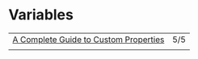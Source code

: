 # Variables

|  |  |
| :--- | :--- |
| [A Complete Guide to Custom Properties](https://css-tricks.com/a-complete-guide-to-custom-properties/?utm_source=CSS-Weekly&utm_campaign=Issue-458&utm_medium=email) | 5/5 |
|  |  |

